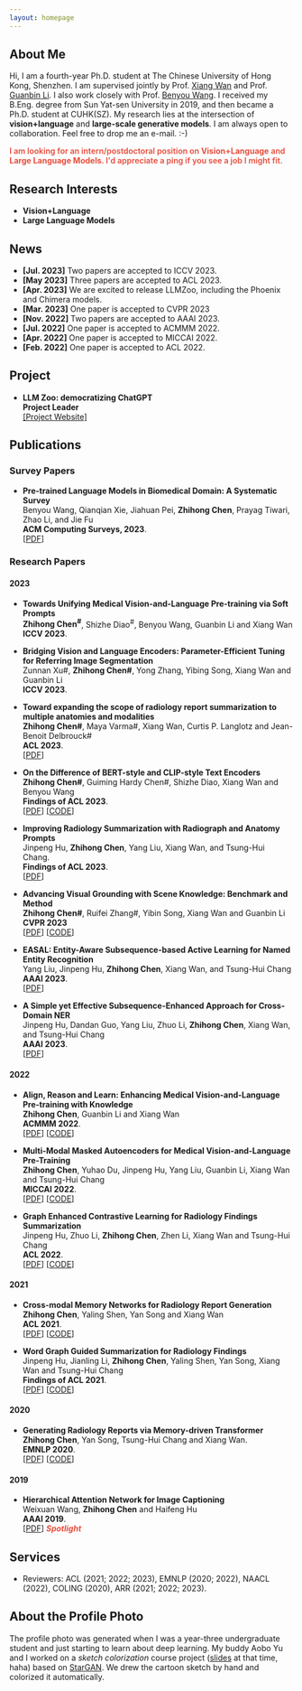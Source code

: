 ```yaml
---
layout: homepage
---
```


## About Me

Hi, I am a fourth-year Ph.D. student at The Chinese University of Hong Kong, Shenzhen. I am supervised jointly by Prof. [Xiang Wan](https://scholar.google.com/citations?user=e3_kWigAAAAJ&hl=en&oi=ao) and Prof. [Guanbin Li](http://guanbinli.com/). I also work closely with Prof. [Benyou Wang](https://wabyking.github.io/old.html). I received my B.Eng. degree from Sun Yat-sen University in 2019, and then became a Ph.D. student at CUHK(SZ). My research lies at the intersection of **vision+language** and **large-scale generative models**. I am always open to collaboration. Feel free to drop me an e-mail. :-)

<strong style="color:#e74d3c; font-weight:600">I am looking for an intern/postdoctoral position on **Vision+Language** and **Large Language Models**. I'd appreciate a ping if you see a job I might fit.</strong>

## Research Interests

- **Vision+Language**
- **Large Language Models** 

## News
- **[Jul. 2023]** Two papers are accepted to ICCV 2023.
- **[May  2023]** Three papers are accepted to ACL 2023.
- **[Apr. 2023]** We are excited to release LLMZoo, including the Phoenix and Chimera models.
- **[Mar. 2023]** One paper is accepted to CVPR 2023
- **[Nov. 2022]** Two papers are accepted to AAAI 2023.
- **[Jul. 2022]** One paper is accepted to ACMMM 2022.
- **[Apr. 2022]** One paper is accepted to MICCAI 2022.
- **[Feb. 2022]** One paper is accepted to ACL 2022.

## Project

- **LLM Zoo: democratizing ChatGPT**
  <br>
  **Project Leader**
  <br>
  [[Project Website]](https://github.com/FreedomIntelligence/LLMZoo)

## Publications
### Survey Papers
- **Pre-trained Language Models in Biomedical Domain: A Systematic Survey**
  <br>
  Benyou Wang, Qianqian Xie, Jiahuan Pei, **Zhihong Chen**, Prayag Tiwari, Zhao Li, and Jie Fu
  <br>
  **ACM Computing Surveys, 2023**.
  <br>
  [[PDF](https://arxiv.org/pdf/2110.05006.pdf)]

### Research Papers
#### 2023
- **Towards Unifying Medical Vision-and-Language Pre-training via Soft Prompts**
  <br>
  **Zhihong Chen<sup>#</sup>**, Shizhe Diao<sup>#</sup>, Benyou Wang, Guanbin Li and Xiang Wan
  <br>
  **ICCV 2023**.
  <br>

- **Bridging Vision and Language Encoders: Parameter-Efficient Tuning for Referring Image Segmentation**
  <br>
  Zunnan Xu#, **Zhihong Chen#**, Yong Zhang, Yibing Song, Xiang Wan and Guanbin Li
  <br>
  **ICCV 2023**.
  <br>

- **Toward expanding the scope of radiology report summarization to multiple anatomies and modalities**
  <br>
  **Zhihong Chen#**, Maya Varma#, Xiang Wan, Curtis P. Langlotz and Jean-Benoit Delbrouck#
  <br>
  **ACL 2023**.
  <br>
  [[PDF](https://aclanthology.org/2023.acl-short.41.pdf)]

- **On the Difference of BERT-style and CLIP-style Text Encoders**
  <br>
  **Zhihong Chen#**, Guiming Hardy Chen#, Shizhe Diao, Xiang Wan and Benyou Wang
  <br>
  **Findings of ACL 2023**.
  <br>
  [[PDF](https://arxiv.org/pdf/2306.03678)] [[CODE](https://github.com/zhjohnchan/bert-clip-synesthesia)]

- **Improving Radiology Summarization with Radiograph and Anatomy Prompts**
  <br>
  Jinpeng Hu, **Zhihong Chen**, Yang Liu, Xiang Wan, and Tsung-Hui Chang.
  <br>
  **Findings of ACL 2023**.
  <br>
  [[PDF](https://arxiv.org/pdf/2210.08303)]

- **Advancing Visual Grounding with Scene Knowledge: Benchmark and Method**
  <br>
  **Zhihong Chen#**, Ruifei Zhang#, Yibin Song, Xiang Wan and Guanbin Li
  <br>
  **CVPR 2023**
  <br>
  [[PDF](https://openaccess.thecvf.com/content/CVPR2023/papers/Song_Advancing_Visual_Grounding_With_Scene_Knowledge_Benchmark_and_Method_CVPR_2023_paper.pdf)] [[CODE](https://github.com/zhjohnchan/SK-VG)]

- **EASAL: Entity-Aware Subsequence-based Active Learning for Named Entity Recognition**
  <br>
  Yang Liu, Jinpeng Hu, **Zhihong Chen**, Xiang Wan, and Tsung-Hui Chang
  <br>
  **AAAI 2023**.
  <br>
  [[PDF](https://ojs.aaai.org/index.php/AAAI/article/view/26069/25841)]

- **A Simple yet Effective Subsequence-Enhanced Approach for Cross-Domain NER**
  <br>
  Jinpeng Hu, Dandan Guo, Yang Liu, Zhuo Li, **Zhihong Chen**, Xiang Wan, and Tsung-Hui Chang
  <br>
  **AAAI 2023**.
  <br>
  [[PDF](https://ojs.aaai.org/index.php/AAAI/article/view/26515/26287)]

#### 2022
- **Align, Reason and Learn: Enhancing Medical Vision-and-Language Pre-training with Knowledge**
  <br>
  **Zhihong Chen**, Guanbin Li and Xiang Wan
  <br>
  **ACMMM 2022**.
  <br>
  [[PDF](https://arxiv.org/pdf/2209.07118.pdf)] [[CODE](https://github.com/zhjohnchan/ARL)]

- **Multi-Modal Masked Autoencoders for Medical Vision-and-Language Pre-Training**
  <br>
  **Zhihong Chen**, Yuhao Du, Jinpeng Hu, Yang Liu, Guanbin Li, Xiang Wan and Tsung-Hui Chang
  <br>
  **MICCAI 2022**.
  <br>
  [[PDF](https://arxiv.org/pdf/2209.07098.pdf)] [[CODE](https://github.com/zhjohnchan/M3AE)]

- **Graph Enhanced Contrastive Learning for Radiology Findings Summarization**
  <br>
  Jinpeng Hu, Zhuo Li, **Zhihong Chen**, Zhen Li, Xiang Wan and Tsung-Hui Chang
  <br>
  **ACL 2022**.
  <br>
  [[PDF](https://arxiv.org/pdf/2204.00203.pdf)] [[CODE](https://github.com/jinpeng01/AIG_CL)]

#### 2021
- **Cross-modal Memory Networks for Radiology Report Generation**
  <br>
  **Zhihong Chen**, Yaling Shen, Yan Song and Xiang Wan
  <br>
  **ACL 2021**.
  <br>
  [[PDF](https://arxiv.org/pdf/2204.13258.pdf)] [[CODE](https://github.com/zhjohnchan/R2GenCMN)]

- **Word Graph Guided Summarization for Radiology Findings**
  <br>
  Jinpeng Hu, Jianling Li, **Zhihong Chen**, Yaling Shen, Yan Song, Xiang Wan and Tsung-Hui Chang 
  <br>
  **Findings of ACL 2021**.
  <br>
  [[PDF](https://arxiv.org/pdf/2112.09925.pdf)] [[CODE](https://github.com/jinpeng01/WGSum)]

#### 2020
- **Generating Radiology Reports via Memory-driven Transformer**
  <br>
  **Zhihong Chen**, Yan Song, Tsung-Hui Chang and Xiang Wan.
  <br>
  **EMNLP 2020**.
  <br>
  [[PDF](https://arxiv.org/pdf/2010.16056.pdf)] [[CODE](https://github.com/zhjohnchan/R2Gen)]

#### 2019
- **Hierarchical Attention Network for Image Captioning**
  <br>
  Weixuan Wang, **Zhihong Chen** and Haifeng Hu
  <br>
  **AAAI 2019**.
  <br>
  [[PDF](https://ojs.aaai.org/index.php/AAAI/article/download/4924/4797)] <strong><i style="color:#e74d3c">Spotlight</i></strong>

## Services

- Reviewers: ACL (2021; 2022; 2023), EMNLP (2020; 2022), NAACL (2022), COLING (2020), ARR (2021; 2022; 2023).

## About the Profile Photo
The profile photo was generated when I was a year-three undergraduate student and just starting to learn about deep learning. My buddy Aobo Yu and I worked on a *sketch colorization* course project ([slides](https://github.com/zhjohnchan/zhjohnchan.github.io/tree/master/assets/files/dip_slides.pdf) at that time, haha) based on [StarGAN](https://github.com/yunjey/stargan). We drew the cartoon sketch by hand and colorized it automatically.
